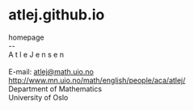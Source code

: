 # atlej.github.io
homepage<br>
-- <br>
A t l e  J e n s e n<br>        
E-mail: atlej@math.uio.no<br>
http://www.mn.uio.no/math/english/people/aca/atlej/<br>
Department of Mathematics<br>
University of Oslo <br>
